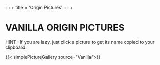 +++
title = 'Origin Pictures'
+++

# VANILLA ORIGIN PICTURES

HINT : If you are lazy, just click a picture to get its name copied to your clipboard.

{{< simplePictureGallery source="Vanilla">}}
